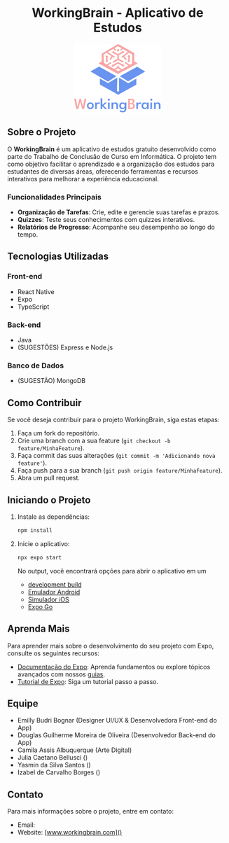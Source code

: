 
<div align="center">
  <h1>WorkingBrain - Aplicativo de Estudos</h1>
</div>

<div align="center">
  <img src="https://github.com/EmillyBudriBognar/WorkingBrain-app/blob/master/assets/logo.png" width="200" alt="Logo do WorkingBrain"/>
</div>

## Sobre o Projeto

O **WorkingBrain** é um aplicativo de estudos gratuito desenvolvido como parte do Trabalho de Conclusão de Curso em Informática. O projeto tem como objetivo facilitar o aprendizado e a organização dos estudos para estudantes de diversas áreas, oferecendo ferramentas e recursos interativos para melhorar a experiência educacional.

### Funcionalidades Principais

- **Organização de Tarefas**: Crie, edite e gerencie suas tarefas e prazos.
- **Quizzes**: Teste seus conhecimentos com quizzes interativos.
- **Relatórios de Progresso**: Acompanhe seu desempenho ao longo do tempo.
  
## Tecnologias Utilizadas

### Front-end
- React Native
- Expo
- TypeScript


### Back-end
- Java
- (SUGESTÕES) Express e Node.js

### Banco de Dados
- (SUGESTÃO) MongoDB

## Como Contribuir

Se você deseja contribuir para o projeto WorkingBrain, siga estas etapas:

1. Faça um fork do repositório.
2. Crie uma branch com a sua feature (`git checkout -b feature/MinhaFeature`).
3. Faça commit das suas alterações (`git commit -m 'Adicionando nova feature'`).
4. Faça push para a sua branch (`git push origin feature/MinhaFeature`).
5. Abra um pull request.

## Iniciando o Projeto

1. Instale as dependências:

   ```bash
   npm install
   ```

2. Inicie o aplicativo:

   ```bash
   npx expo start
   ```

   No output, você encontrará opções para abrir o aplicativo em um

   - [development build](https://docs.expo.dev/develop/development-builds/introduction/)
   - [Emulador Android](https://docs.expo.dev/workflow/android-studio-emulator/)
   - [Simulador iOS](https://docs.expo.dev/workflow/ios-simulator/)
   - [Expo Go](https://expo.dev/go)

## Aprenda Mais

Para aprender mais sobre o desenvolvimento do seu projeto com Expo, consulte os seguintes recursos:

- [Documentação do Expo](https://docs.expo.dev/): Aprenda fundamentos ou explore tópicos avançados com nossos [guias](https://docs.expo.dev/guides).
- [Tutorial de Expo](https://docs.expo.dev/tutorial/introduction/): Siga um tutorial passo a passo.

## Equipe

- Emilly Budri Bognar                   (Designer UI/UX & Desenvolvedora Front-end do App)
- Douglas Guilherme Moreira de Oliveira (Desenvolvedor Back-end do App)
- Camila Assis Albuquerque              (Arte Digital)
- Julia Caetano Bellusci                ()
- Yasmin da Silva Santos                ()
- Izabel de Carvalho Borges             ()

## Contato

Para mais informações sobre o projeto, entre em contato:

- Email: 
- Website: [www.workingbrain.com]()
